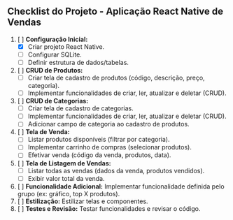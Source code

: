 ## Checklist do Projeto - Aplicação React Native de Vendas

1.  [ ] **Configuração Inicial:**
    *   [X] Criar projeto React Native.
    *   [ ] Configurar SQLite.
    *   [ ] Definir estrutura de dados/tabelas.
2.  [ ] **CRUD de Produtos:**
    *   [ ] Criar tela de cadastro de produtos (código, descrição, preço, categoria).
    *   [ ] Implementar funcionalidades de criar, ler, atualizar e deletar (CRUD).
3.  [ ] **CRUD de Categorias:**
    *   [ ] Criar tela de cadastro de categorias.
    *   [ ] Implementar funcionalidades de criar, ler, atualizar e deletar (CRUD).
    *   [ ] Adicionar campo de categoria ao cadastro de produtos.
4.  [ ] **Tela de Venda:**
    *   [ ] Listar produtos disponíveis (filtrar por categoria).
    *   [ ] Implementar carrinho de compras (selecionar produtos).
    *   [ ] Efetivar venda (código da venda, produtos, data).
5.  [ ] **Tela de Listagem de Vendas:**
    *   [ ] Listar todas as vendas (dados da venda, produtos vendidos).
    *   [ ] Exibir valor total da venda.
6.  [ ] **Funcionalidade Adicional:** Implementar funcionalidade definida pelo grupo (ex: gráfico, top X produtos).
7.  [ ] **Estilização:** Estilizar telas e componentes.
8.  [ ] **Testes e Revisão:** Testar funcionalidades e revisar o código.
